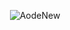 <p align="center"> <img src="https://github-readme-stats.vercel.app/api?username=AodeNew&show_icons=true&theme=gotham" alt="AodeNew" />
